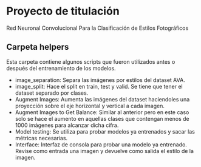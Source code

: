 # Proyecto de titulación
Red Neuronal Convolucional Para la Clasificación de Estilos Fotográficos

## Carpeta helpers
Esta carpeta contiene algunos scripts que fueron utilizados antes o después del entrenamiento de los modelos.

* image_separation: Separa las imágenes por estilos del dataset AVA.
* image_split: Hace el split en train, test y valid. Se tiene que tener el dataset separado por clases. 
* Augment Images: Aumenta las imágenes del dataset haciendoles una proyección sobre el eje horizontal y vertical a cada imagen.
* Augment Images to Get Balance: Similar al anterior pero en este caso solo se hace el aumento en aquellas clases que contengan menos de 1000 imágenes para alcanzar dicha cifra.
* Model testing: Se utiliza para probar modelos ya entrenados y sacar las métricas necesarias.
* Interface: Interfaz de consola para probar una modelo ya entrenado. Revise como entrada una imagen y devuelve como salida el estilo de la imagen.
